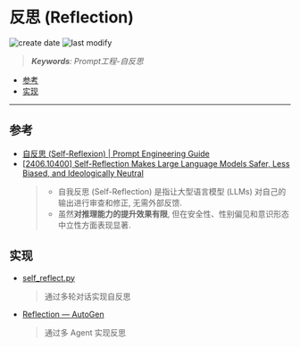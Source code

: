 反思 (Reflection)
===
<!--START_SECTION:badge-->
![create date](https://img.shields.io/static/v1?label=create%20date&message=2025-08-29&label_color=gray&color=lightsteelblue&style=flat-square)
![last modify](https://img.shields.io/static/v1?label=last%20modify&message=2025-09-20%2022%3A04%3A16&label_color=gray&color=thistle&style=flat-square)
<!--END_SECTION:badge-->
<!--info
date: 2025-08-29 03:38:21
top: false
draft: false
hidden: true
level: 0
tags: [llm_prompt]
-->

<!--START_SECTION:keywords-->
> ***Keywords**: Prompt工程-自反思*
<!--END_SECTION:keywords-->

<!--START_SECTION:paper_title-->
<!--END_SECTION:paper_title-->

<!--START_SECTION:toc-->
- [参考](#参考)
- [实现](#实现)
<!--END_SECTION:toc-->

---

## 参考
- [自反思 (Self-Reflexion) | Prompt Engineering Guide](https://www.promptingguide.ai/zh/techniques/reflexion)
- [\[2406.10400\] Self-Reflection Makes Large Language Models Safer, Less Biased, and Ideologically Neutral](https://arxiv.org/abs/2406.10400)
  > - 自我反思 (Self-Reflection) 是指让大型语言模型 (LLMs) 对自己的输出进行审查和修正, 无需外部反馈.
  > - 虽然**对推理能力的提升效果有限**, 但在安全性、性别偏见和意识形态中立性方面表现显著.


## 实现
- [self_reflect.py](../../../../examples/llm/prompts/self_reflect.py)
    > 通过多轮对话实现自反思
- [Reflection — AutoGen](https://microsoft.github.io/autogen/stable/user-guide/core-user-guide/design-patterns/reflection.html)
    > 通过多 Agent 实现反思